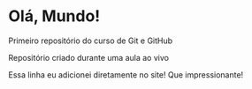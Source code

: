# Olá, Mundo!
 Primeiro repositório do curso de Git e GitHub

Repositório criado durante uma aula ao vivo

Essa linha eu adicionei diretamente no site! Que impressionante!
